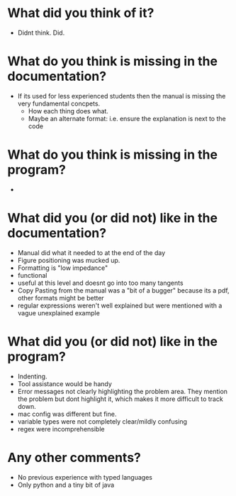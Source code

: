 # What did you think of it?
- Didnt think. Did.


# What do you think is missing in the documentation?
- If its used for less experienced students then the manual is missing the very fundamental concpets. 
	- How each thing does what.
	- Maybe an alternate format: i.e. ensure the explanation is next to the code

# What do you think is missing in the program?
- 

# What did you (or did not) like in the documentation?
- Manual did what it needed to at the end of the day
- Figure positioning was mucked up.
- Formatting is "low impedance"
- functional
- useful at this level and doesnt go into too many tangents
- Copy Pasting from the manual was a "bit of a bugger" because its a pdf, other formats might be better
- regular expressions weren't well explained but were mentioned with a vague unexplained example

# What did you (or did not) like in the program?
- Indenting.
- Tool assistance would be handy
- Error messages not clearly highlighting the problem area. They mention the problem but dont highlight it, 
  which makes it more difficult to track down. 
- mac config was different but fine.
- variable types were not completely clear/mildly confusing
- regex were incomprehensible

# Any other comments?
- No previous experience with typed languages
- Only python and a tiny bit of java
